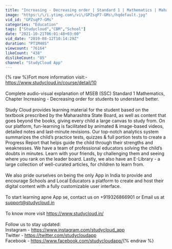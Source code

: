 ```yaml
---
title: "Increasing - Decreasing order | Standard 1 | Mathematics | Maharashtra State Board"
image: "https:\/\/i.ytimg.com\/vi\/GPZsqP7-GMs\/hqdefault.jpg"
vid_id: "GPZsqP7-GMs"
categories: "Education"
tags: ["Studycloud","CBM","School"]
date: "2021-10-21T06:01:48+03:00"
vid_date: "2019-08-12T10:14:29Z"
duration: "PT1M40S"
viewcount: "76164"
likeCount: "438"
dislikeCount: "85"
channel: "StudyCloud App"
---
```

{% raw %}Fort more information visit:- <a rel="nofollow" target="blank" href="https://www.studycloud.in/course/detail/10">https://www.studycloud.in/course/detail/10</a> <br /><br />Complete audio-visual explanation of MSEB (SSC) Standard 1 Mathematics, Chapter Increasing - Decreasing order for students to understand better.<br /><br />Study Cloud provides learning material for the student based on the textbook prescribed by the Maharashtra State Board, as well as content that goes beyond the books, giving every child a large canvas to study from. On our platform, fun-learning is facilitated by animated &amp; image-based videos, detailed notes and last-minute revisions. Our top-notch analytics system summarizes the child’s practice tests, quizzes &amp; full portion tests to create a Progress Report that helps guide the child through their strengths and weaknesses. We have a team of professional educators solving the child’s doubts in minutes. Learn with your friends, by challenging them and seeing where you rank on the leader board. Lastly, we also have an E-Library - a large collection of well-curated articles, for children to learn from.<br /><br />We also pride ourselves on being the only App in India to provide and encourage Schools and Local Educators a platform to create and host their digital content with a fully customizable user interface.<br /><br />To start learning apne App se, contact us on +919326866901 or Email us at support@studycloud.in<br /><br />To know more visit <a rel="nofollow" target="blank" href="https://www.studycloud.in/">https://www.studycloud.in/</a><br /><br />Follow us to stay updated:<br />Instagram - <a rel="nofollow" target="blank" href="https://www.instagram.com/studycloud_app">https://www.instagram.com/studycloud_app</a><br />Twitter - <a rel="nofollow" target="blank" href="https://twitter.com/studycloudapp">https://twitter.com/studycloudapp</a><br />Facebook -  <a rel="nofollow" target="blank" href="https://www.facebook.com/studycloudapp/">https://www.facebook.com/studycloudapp/</a>{% endraw %}
